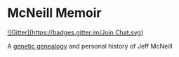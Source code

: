 # McNeill Memoir
[![Gitter](https://badges.gitter.im/Join Chat.svg)](https://gitter.im/jeffmcneill/memoir?utm_source=badge&utm_medium=badge&utm_campaign=pr-badge)

A [genetic genealogy](https://en.wikipedia.org/wiki/Genetic_genealogy) and personal history of Jeff McNeill
